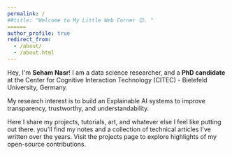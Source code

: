 ```yaml
---
permalink: /
##title: "Welcome to My Little Web Corner 😊. "
======
author_profile: true
redirect_from: 
  - /about/
  - /about.html
---
```


Hey, I'm **Seham Nasr**! I am a data science researcher, and a **PhD candidate** at the Center for Cognitive Interaction Technology (CITEC) - Bielefeld University, Germany.

My research interest is to build an Explainable AI systems to improve transparency, trustworthy, and understandability.

Here I share my projects, tutorials, art, and whatever else I feel like putting out there. you'll find my notes and a collection of technical articles I've written over the years. Visit the projects page to explore highlights of my open-source contributions.




